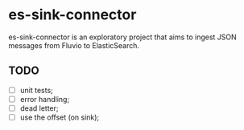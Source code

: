 # es-sink-connector

es-sink-connector is an exploratory project that aims to ingest JSON messages from Fluvio to ElasticSearch.

## TODO
- [ ] unit tests;
- [ ] error handling;
- [ ] dead letter;
- [ ] use the offset (on sink);